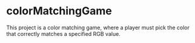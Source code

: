 # colorMatchingGame
This project is a color matching game, where a player must pick the color that correctly matches a specified RGB value.
